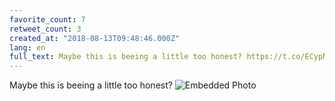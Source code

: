 ```yaml
---
favorite_count: 7
retweet_count: 3
created_at: "2018-08-13T09:48:46.000Z"
lang: en
full_text: Maybe this is beeing a little too honest? https://t.co/ECypNYUaMJ
---
```


Maybe this is beeing a little too honest?
![Embedded Photo](https://twitter-media-coderbyheart.s3.eu-north-1.amazonaws.com/1028941423939395585-DkeIuYKXcAUYMWZ.jpg)
